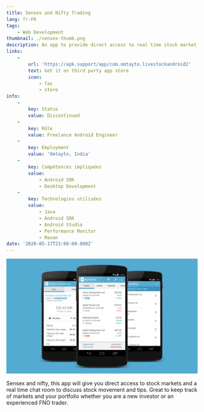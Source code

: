 ```yaml
---
title: Sensex and Nifty Trading
lang: fr-FR
tags:
    - Web Development
thumbnail: ./sensex-thumb.png
description: An app to provide direct access to real time stock market data.
links:
    -
        url: 'https://apk.support/app/com.omtayto.livestockandroid2'
        text: Get it on third party app store
        icon:
            - fas
            - store
info:
    -
        key: Status
        value: Discontinued
    -
        key: Rôle
        value: Freelance Android Engineer
    -
        key: Employment
        value: 'Omtayto, India'
    -
        key: Compétences impliquées
        value:
            - Android SDK
            - Desktop Development
    -
        key: Technologies utilisées
        value:
            - Java
            - Android SDK
            - Android Studio
            - Performance Monitor
            - Maven
date: '2020-05-17T23:00:00.000Z'
---
```

![An image](/sensex.png)

Sensex and nifty, this app will give you direct access to stock markets and a real time chat room to discuss stock movement and tips. Great to keep track of markets and your portfolio whether you are a new investor or an experienced FNO trader.
